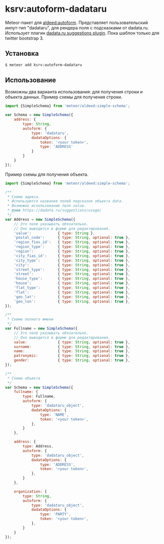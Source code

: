 # ksrv:autoform-dadataru

Meteor-пакет для [aldeed:autoform](https://github.com/aldeed/meteor-autoform). Представляет пользовательский инпут-тип "dadataru", для рендера поля с подсказками от dadata.ru. Использует плагин [dadata.ru suggestions plugin](https://dadata.ru/suggestions/usage).
Пока шаблон только для twitter bootstrap 3.

## Установка

```bash
$ meteor add ksrv:autoform-dadataru
```

## Использование

Возможны два варианта использования: для получения строки и объекта данных.
Пример схемы для получения строки.

```javascript
import {SimpleSchema} from 'meteor/aldeed:simple-schema';

var Schema = new SimpleSchema({
    address: {
        type: String,
        autoform: {
            type: 'dadataru',
            dadataOptions: {
                token: '<your token>',
                type: 'ADDRESS'
            }
        }
    }
});
```

Пример схемы для получения объекта.

```javascript
import {SimpleSchema} from 'meteor/aldeed:simple-schema';

/**
 * Схема адреса.
 * Используются названия полей подсказок объекта data. 
 * Возможно использование поля value. 
 * @see https://dadata.ru/suggestions/usage/
 */
var Address = new SimpleSchema({
    // Это поле указывать обязательно. 
    // Оно выводится в форме для редактирования.
    'value':            { type: String },
    'postal_code':      { type: String, optional: true },
    'region_fias_id':   { type: String, optional: true },
    'region_type':      { type: String, optional: true },
    'region':           { type: String, optional: true },
    'city_fias_id':     { type: String, optional: true },
    'city_type':        { type: String, optional: true },
    'city':             { type: String, optional: true },
    'street_type':      { type: String, optional: true },
    'street':           { type: String, optional: true },
    'house_type':       { type: String, optional: true },
    'house':            { type: String, optional: true },
    'flat_type':        { type: String, optional: true },
    'flat':             { type: String, optional: true },
    'geo_lat':          { type: String, optional: true },
    'geo_lon':          { type: String, optional: true },
});

/**
 * Схема полного имени
 */
var Fullname = new SimpleSchema({
    // Это поле указывать обязательно. 
    // Оно выводится в форме для редактирования.
    value:              { type: String, optional: true },
    surname:            { type: String, optional: true },
    name:               { type: String, optional: true },
    patronymic:         { type: String, optional: true },
    gender:             { type: String, optional: true },
});

/**
 * Схема объекта
 */
var Schema = new SimpleSchema({
    fullname: {
        type: Fullname,
        autoform: {
            type: 'dadataru_object',
            dadataOptions: {
                type: 'NAME',
                token: '<your token>',
            },
        }
    },

    address: {
        type: Address,
        autoform: {
            type: 'dadataru_object',
            dadataOptions: {
                type: 'ADDRESS',
                token: '<your token>',
            },
        }
    },

    organization: {
        type: String,
        autoform: {
            type: 'dadataru_object',
            dadataOptions: {
                type: 'PARTY',
                token: '<your token>',
            },
        }
    }
});
```
